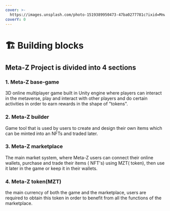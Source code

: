 ```yaml
---
cover: >-
  https://images.unsplash.com/photo-1519389950473-47ba0277781c?ixid=MnwxMjA3fDB8MHxwaG90by1wYWdlfHx8fGVufDB8fHx8&ixlib=rb-1.2.1&auto=format&fit=crop&w=2970&q=80
coverY: 0
---
```


# 🏗 Building blocks

## Meta-Z Project is divided into 4 sections

### 1. Meta-Z base-game

3D online multiplayer game built in Unity engine where players can interact in the metaverse, play and interact with other players and do certain activities in order to earn rewards in the shape of "tokens".&#x20;

### 2. Meta-Z builder

Game tool that is used by users to create and design their own items which can be minted into an NFTs and traded later.&#x20;

### 3. Meta-Z marketplace

The main market system, where Meta-Z users can connect their online wallets, purchase and trade their items ( NFT's) using MZT( token), then use it later in the game or keep it in their wallets.&#x20;

### 4. Meta-Z token(MZT)

the main currency of both the game and the marketplace, users are required to obtain this token in order to benefit from all the functions of the marketplace.
